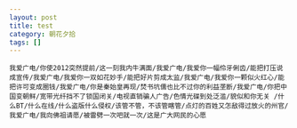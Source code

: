 ```yaml
---
layout: post
title: test
category: 朝花夕拾
tags: []
---
```


	我爱广电/你使2012突然提前/这一刻我内牛满面/我爱广电/我爱你一幅伶牙俐齿/能把打压说成宣传/我爱广电/我爱你一双如花妙手/能把好片剪成太监/我爱广电/我爱你一颗似火红心/能把许可变成圈钱/我爱广电/你是秦始皇再现/焚书坑儒也比不过你的利益垄断/我爱广电/你把中国变朝鲜/宽带光纤挡不了锁国闭关/电视直销骗人广告/色情光碟到处泛滥/貌似和你无关 /什么BT/什么在线/什么盗版什么侵权/该管不管，不该管瞎管/点灯的百姓又怎敌得过放火的州官/我爱广电/我向佛祖请愿/被雷劈一次吧就一次/这是广大网民的心愿